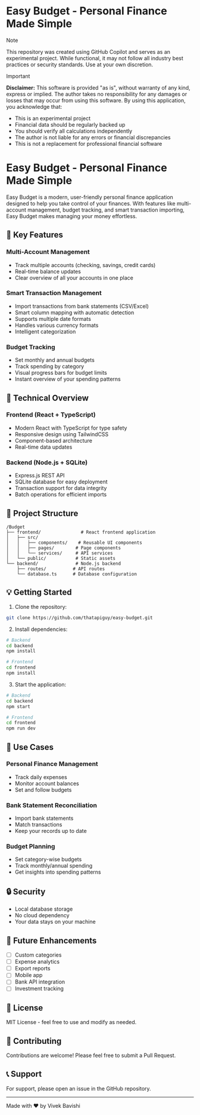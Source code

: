 # Easy Budget - Personal Finance Made Simple

> [!NOTE]
> This repository was created using GitHub Copilot and serves as an experimental project. While functional, it may not follow all industry best practices or security standards. Use at your own discretion.

> [!IMPORTANT]
> **Disclaimer:** This software is provided "as is", without warranty of any kind, express or implied. The author takes no responsibility for any damages or losses that may occur from using this software. By using this application, you acknowledge that:
> - This is an experimental project
> - Financial data should be regularly backed up
> - You should verify all calculations independently
> - The author is not liable for any errors or financial discrepancies
> - This is not a replacement for professional financial software

# Easy Budget - Personal Finance Made Simple

Easy Budget is a modern, user-friendly personal finance application designed to help you take control of your finances. With features like multi-account management, budget tracking, and smart transaction importing, Easy Budget makes managing your money effortless.

## 🌟 Key Features

### Multi-Account Management
- Track multiple accounts (checking, savings, credit cards)
- Real-time balance updates
- Clear overview of all your accounts in one place

### Smart Transaction Management
- Import transactions from bank statements (CSV/Excel)
- Smart column mapping with automatic detection
- Supports multiple date formats
- Handles various currency formats
- Intelligent categorization

### Budget Tracking
- Set monthly and annual budgets
- Track spending by category
- Visual progress bars for budget limits
- Instant overview of your spending patterns

## 🚀 Technical Overview

### Frontend (React + TypeScript)
- Modern React with TypeScript for type safety
- Responsive design using TailwindCSS
- Component-based architecture
- Real-time data updates

### Backend (Node.js + SQLite)
- Express.js REST API
- SQLite database for easy deployment
- Transaction support for data integrity
- Batch operations for efficient imports

## 🔧 Project Structure

```
/Budget
├── frontend/               # React frontend application
│   ├── src/
│   │   ├── components/    # Reusable UI components
│   │   ├── pages/        # Page components
│   │   └── services/     # API services
│   └── public/           # Static assets
└── backend/              # Node.js backend
    ├── routes/          # API routes
    └── database.ts      # Database configuration
```

## 💡 Getting Started

1. Clone the repository:
```bash
git clone https://github.com/thatapiguy/easy-budget.git
```

2. Install dependencies:
```bash
# Backend
cd backend
npm install

# Frontend
cd frontend
npm install
```

3. Start the application:
```bash
# Backend
cd backend
npm start

# Frontend
cd frontend
npm run dev
```

## 🎯 Use Cases

### Personal Finance Management
- Track daily expenses
- Monitor account balances
- Set and follow budgets

### Bank Statement Reconciliation
- Import bank statements
- Match transactions
- Keep your records up to date

### Budget Planning
- Set category-wise budgets
- Track monthly/annual spending
- Get insights into spending patterns

## 🔒 Security

- Local database storage
- No cloud dependency
- Your data stays on your machine

## 🚧 Future Enhancements

- [ ] Custom categories
- [ ] Expense analytics
- [ ] Export reports
- [ ] Mobile app
- [ ] Bank API integration
- [ ] Investment tracking

## 📄 License

MIT License - feel free to use and modify as needed.

## 🤝 Contributing

Contributions are welcome! Please feel free to submit a Pull Request.

## 📞 Support

For support, please open an issue in the GitHub repository.

---

Made with ❤️ by Vivek Bavishi